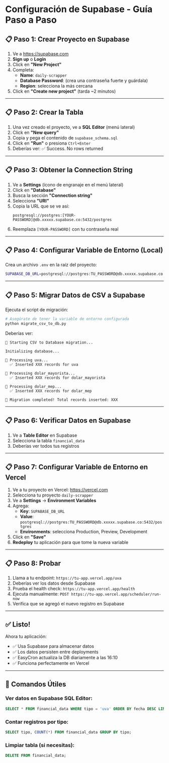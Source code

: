 # Configuración de Supabase - Guía Paso a Paso

## 📋 Paso 1: Crear Proyecto en Supabase

1. Ve a https://supabase.com
2. **Sign up** o **Login**
3. Click en **"New Project"**
4. Completa:
   - **Name**: `daily-scrapper`
   - **Database Password**: (crea una contraseña fuerte y guárdala)
   - **Region**: selecciona la más cercana
5. Click en **"Create new project"** (tarda ~2 minutos)

---

## 📋 Paso 2: Crear la Tabla

1. Una vez creado el proyecto, ve a **SQL Editor** (menú lateral)
2. Click en **"New query"**
3. Copia y pega el contenido de `supabase_schema.sql`
4. Click en **"Run"** o presiona `Ctrl+Enter`
5. Deberías ver: ✅ Success. No rows returned

---

## 📋 Paso 3: Obtener la Connection String

1. Ve a **Settings** (ícono de engranaje en el menú lateral)
2. Click en **"Database"**
3. Busca la sección **"Connection string"**
4. Selecciona **"URI"**
5. Copia la URL que se ve así:
   ```
   postgresql://postgres:[YOUR-PASSWORD]@db.xxxxx.supabase.co:5432/postgres
   ```
6. Reemplaza `[YOUR-PASSWORD]` con tu contraseña real

---

## 📋 Paso 4: Configurar Variable de Entorno (Local)

Crea un archivo `.env` en la raíz del proyecto:

```bash
SUPABASE_DB_URL=postgresql://postgres:TU_PASSWORD@db.xxxxx.supabase.co:5432/postgres
```

---

## 📋 Paso 5: Migrar Datos de CSV a Supabase

Ejecuta el script de migración:

```bash
# Asegúrate de tener la variable de entorno configurada
python migrate_csv_to_db.py
```

Deberías ver:
```
🚀 Starting CSV to Database migration...

Initializing database...

📄 Processing uva...
  ✅ Inserted XXX records for uva

📄 Processing dolar_mayorista...
  ✅ Inserted XXX records for dolar_mayorista

📄 Processing dolar_mep...
  ✅ Inserted XXX records for dolar_mep

🎉 Migration completed! Total records inserted: XXX
```

---

## 📋 Paso 6: Verificar Datos en Supabase

1. Ve a **Table Editor** en Supabase
2. Selecciona la tabla `financial_data`
3. Deberías ver todos tus registros

---

## 📋 Paso 7: Configurar Variable de Entorno en Vercel

1. Ve a tu proyecto en Vercel: https://vercel.com
2. Selecciona tu proyecto `daily-scrapper`
3. Ve a **Settings** → **Environment Variables**
4. Agrega:
   - **Key**: `SUPABASE_DB_URL`
   - **Value**: `postgresql://postgres:TU_PASSWORD@db.xxxxx.supabase.co:5432/postgres`
   - **Environments**: selecciona Production, Preview, Development
5. Click en **"Save"**
6. **Redeploy** tu aplicación para que tome la nueva variable

---

## 📋 Paso 8: Probar

1. Llama a tu endpoint: `https://tu-app.vercel.app/uva`
2. Deberías ver los datos desde Supabase
3. Prueba el health check: `https://tu-app.vercel.app/health`
4. Ejecuta manualmente: `POST https://tu-app.vercel.app/scheduler/run-now`
5. Verifica que se agregó el nuevo registro en Supabase

---

## ✅ Listo!

Ahora tu aplicación:
- ✅ Usa Supabase para almacenar datos
- ✅ Los datos persisten entre deployments
- ✅ EasyCron actualiza la DB diariamente a las 16:10
- ✅ Funciona perfectamente en Vercel

---

## 🔧 Comandos Útiles

### Ver datos en Supabase SQL Editor:
```sql
SELECT * FROM financial_data WHERE tipo = 'uva' ORDER BY fecha DESC LIMIT 10;
```

### Contar registros por tipo:
```sql
SELECT tipo, COUNT(*) FROM financial_data GROUP BY tipo;
```

### Limpiar tabla (si necesitas):
```sql
DELETE FROM financial_data;
```
